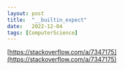 ```yaml
---
layout: post
title:  "__builtin_expect"
date:   2022-12-04
tags: [ComputerScience]
---            
```


[https://stackoverflow.com/a/7347175](https://stackoverflow.com/a/7347175)          

